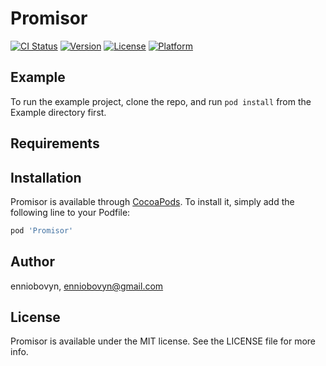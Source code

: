# Promisor

[![CI Status](https://img.shields.io/travis/enniobovyn/Promisor.svg?style=flat)](https://travis-ci.org/enniobovyn/Promisor)
[![Version](https://img.shields.io/cocoapods/v/Promisor.svg?style=flat)](https://cocoapods.org/pods/Promisor)
[![License](https://img.shields.io/cocoapods/l/Promisor.svg?style=flat)](https://cocoapods.org/pods/Promisor)
[![Platform](https://img.shields.io/cocoapods/p/Promisor.svg?style=flat)](https://cocoapods.org/pods/Promisor)

## Example

To run the example project, clone the repo, and run `pod install` from the Example directory first.

## Requirements

## Installation

Promisor is available through [CocoaPods](https://cocoapods.org). To install
it, simply add the following line to your Podfile:

```ruby
pod 'Promisor'
```

## Author

enniobovyn, enniobovyn@gmail.com

## License

Promisor is available under the MIT license. See the LICENSE file for more info.
